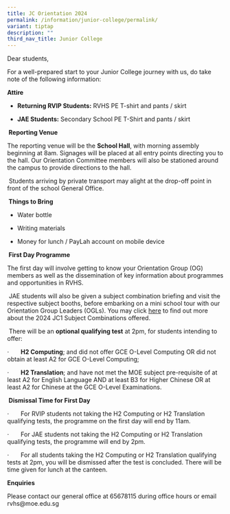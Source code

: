 ```yaml
---
title: JC Orientation 2024
permalink: /information/junior-college/permalink/
variant: tiptap
description: ""
third_nav_title: Junior College
---
```

<p>Dear students,</p>
<p>For a well-prepared start to your Junior College journey with us, do take
note of the following information:</p>
<p><strong>Attire</strong>
</p>
<ul data-tight="true" class="tight">
<li>
<p><strong>Returning RVIP Students:</strong> RVHS PE T-shirt and pants / skirt</p>
</li>
<li>
<p><strong>JAE Students:</strong> Secondary School PE T-Shirt and pants /
skirt</p>
</li>
</ul>
<p><strong>&nbsp;Reporting Venue</strong>
</p>
<p>The reporting venue will be the <strong>School Hall</strong>, with morning
assembly beginning at 8am. Signages will be placed at all entry points
directing you to the hall. Our Orientation Committee members will also
be stationed around the campus to provide directions to the hall.</p>
<p>&nbsp;Students arriving by private transport may alight at the drop-off
point in front of the school General Office.</p>
<p><strong>&nbsp;Things to Bring</strong>
</p>
<ul data-tight="true" class="tight">
<li>
<p>Water bottle</p>
</li>
<li>
<p>Writing materials</p>
</li>
<li>
<p>Money for lunch / PayLah account on mobile device</p>
</li>
</ul>
<p><strong>&nbsp;First Day Programme</strong>
</p>
<p>The first day will involve getting to know your Orientation Group (OG)
members as well as the dissemination of key information about programmes
and opportunities in RVHS.</p>
<p>&nbsp;JAE students will also be given a subject combination briefing and
visit the respective subject booths, before embarking on a mini school
tour with our Orientation Group Leaders (OGLs). You may click <a href="https://www.rivervalleyhigh.moe.edu.sg/files/2024_JC1_Subject_Combinations__For_School_Website_.pdf" rel="noopener noreferrer nofollow" target="_blank">here</a> to
find out more about the 2024 JC1 Subject Combinations offered.</p>
<p>&nbsp;There will be an <strong>optional qualifying test</strong> at 2pm,
for students intending to offer:</p>
<p>·&nbsp;&nbsp;&nbsp;&nbsp;&nbsp;&nbsp; <strong>H2 Computing</strong>; and
did not offer GCE O-Level Computing OR did not obtain at least A2 for GCE
O-Level Computing;</p>
<p>·&nbsp;&nbsp;&nbsp;&nbsp;&nbsp;&nbsp; <strong>H2 Translation</strong>;
and have not met the MOE subject pre-requisite of at least A2 for English
Language AND at least B3 for Higher Chinese OR at least A2 for Chinese
at the GCE O-Level Examinations.</p>
<p><strong>&nbsp;Dismissal Time for First Day</strong>
</p>
<p>·&nbsp;&nbsp;&nbsp;&nbsp;&nbsp;&nbsp; For RVIP students not taking the
H2 Computing or H2 Translation qualifying tests, the programme on the first
day will end by 11am.</p>
<p>·&nbsp;&nbsp;&nbsp;&nbsp;&nbsp;&nbsp; For JAE students not taking the
H2 Computing or H2 Translation qualifying tests, the programme will end
by 2pm.</p>
<p>·&nbsp;&nbsp;&nbsp;&nbsp;&nbsp;&nbsp; For all students taking the H2 Computing
or H2 Translation qualifying tests at 2pm, you will be dismissed after
the test is concluded. There will be time given for lunch at the canteen.</p>
<p><strong>Enquiries</strong>
</p>
<p>Please contact our general office at 65678115 during office hours or email
<a rel="noopener noreferrer nofollow" target="_blank">rvhs@moe.edu.sg</a>
</p>